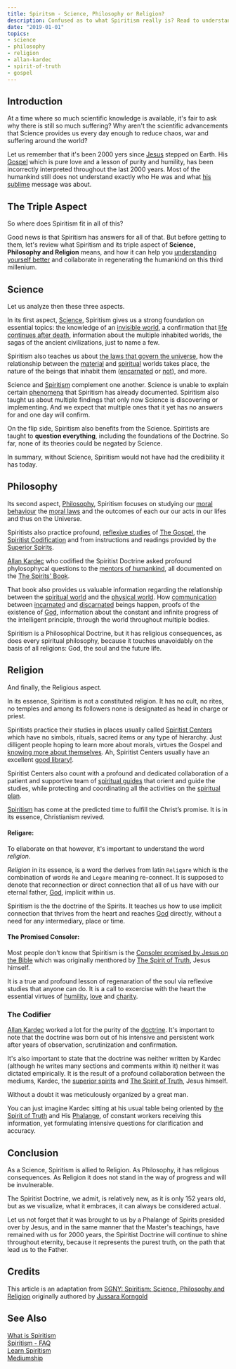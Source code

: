 ```yaml
---
title: Spiritsm - Science, Philosophy or Religion?
description: Confused as to what Spiritism really is? Read to understand.
date: "2019-01-01"
topics:
- science
- philosophy
- religion
- allan-kardec
- spirit-of-truth
- gospel
---
```


## Introduction
At a time where so much scientific knowledge is available, it's fair to ask 
why there is still so much suffering? Why aren't the scientific
advancements that Science provides us every day enough to reduce chaos, 
war and suffering around the world?

Let us remember that it's been 2000 yers since [Jesus](/about/jesus) stepped on Earth. 
His [Gospel](/gospel) which is pure love and a lesson of purity and humility,
has been incorrectly interpreted throughout the last 2000 years. 
Most of the humankind still does not understand exactly who He was and what 
[his sublime](/gospel) message was about.  

## The Triple Aspect
So where does Spiritism fit in all of this?

Good news is that Spiritism has answers for all of that. But before getting to them, 
let's review what Spiritism and its triple aspect of **Science, Philosophy and Religion**
means, and how it can help you [understanding yourself better](/about/know-thyself)
and collaborate in regenerating the humankind on this third millenium.

## Science
Let us analyze then these three aspects.

In its first aspect, [Science](/spiritism/science), 
Spiritism gives us a strong foundation on essential topics: 
the knowledge of an [invisible world](/about/spiritual-world), 
a confirmation that [life continues after death](/articles/life-after-death),
information about the multiple inhabited worlds, 
the sagas of the ancient civilizations, just to name a few.

Spiritism also teaches us about [the laws that govern the universe](/divine-laws),
how the relationship between the [material](/about/material-world) 
and [spiritual](/about/spiritual-world) worlds takes place,
the nature of the beings that inhabit them ([encarnated](/about/encarnation) or [not](/about/discarnate)),
and more.

Science and [Spiritism](/spiritism) complement one another. 
Science is unable to explain certain [phenomena](phenomena/) that Spiritism has already
documented. Spiritism also taught us about multiple findings that only now Science is
discovering or implementing. And we expect that multiple ones that it yet has no answers 
for and one day will confirm.

On the flip side, Spiritism also benefits from the Science.
Spiritists are taught to **question everything**, including the foundations of the Doctrine.
So far, none of its theories could be negated by Science.

In summary, without Science, Spiritism would not have had the credibility it has today.

## Philosophy
Its second aspect, [Philosophy](/spiritism/philosophy), Spiritism focuses on studying our [moral behaviour](/about/moral)
the [moral laws](/about/moral-laws) and the outcomes of each our our acts in our lifes and thus on the
Universe.

Spiritists also practice profound, [reflexive studies](/about/reflexive-study) of [The Gospel](/gospel),
the [Spiritist Codification](/spiritism) and from instructions and readings provided by the 
[Superior Spirits](/about/superior-spirits).

[Allan Kardec](/bio/allan-kardec) who codified the Spiritist Doctrine asked profound phylosophycal questions
to the [mentors of humankind](/about/superior-spirits), all documented on the 
[The Spirits' Book](/books/spirits-book).

That book also provides us valuable information regarding the relationship between the 
[spiritual world](/about/spiritual-world) and the [physical world](/about/material-world).
How [communication](/spiritism/mediumship/communication) between [incarnated](/about/incarnated)
and [discarnated](/about/discarnate) beings happen, proofs of the existence of [God](/about/god), 
information about the constant and infinite progress of the intelligent principle, 
through the world throughout multiple bodies.

Spiritism is a Philosophical Doctrine, but it has religious consequences, as does every spiritual philosophy,
because it touches unavoidably on the basis of all religions: God, the soul and the future life.

## Religion
And finally, the Religious aspect.

In its essence, Spiritism is not a constituted religion. It has no cult, no rites, no temples and among 
its followers none is designated as head in charge or priest.

Spiritists practice their studies in places usually called [Spiritist Centers](/spiritism/centers) which have no
simbols, rituals, sacred items or any type of hierarchy. Just dilligent people hoping to learn more about morals, virtues
the Gospel and [knowing more about themselves](/about/know-thyself).
Ah, Spiritist Centers usually have an excellent [good library!](/books).

Spiritist Centers also count with a profound and dedicated collaboration of a patient and supportive team of 
[spiritual guides](/about/spiritual-guide) that orient and guide the studies, 
while protecting and coordinating all the activities on the [spiritual plan](/about/spiritual-plan).

[Spiritism](/spiritism) has come at the predicted time to fulfill the Christ’s promise.
It is in its essence, Christianism revived.

#### Religare:
To ellaborate on that however, it's important to understand the word _religion_.

_Religion_ in its essence, is a word the derives from latin `Religare` which is the combination of words
`Re` and `Legare` meaning re-connect. It is supposed to denote that reconnection or
direct connection that all of us have with our eternal father, [God](/about/god),
implicit within us.

Spiritism is the the doctrine of the Spirits. It teaches us how to use implicit connection that thrives from 
the heart and reaches [God](/about/god) directly, without a need for any intermediary,
place or time.

#### The Promised Consoler:
Most people don't know that Spiritism is the [Consoler promised by Jesus on the Bible](/gospel)
which was originally menthored by [The Spirit of Truth](/about/spirit-of-truth), Jesus himself.

It is a true and profound lesson of regenaration of the soul via reflexive studies that anyone can do.
It is a call to excercise with the heart the essential virtues of 
[humility](/virtues/humility), [love](/virtues/love) and [charity](/virtues/charity).

### The Codifier
[Allan Kardec](/profiles/allan-kardec) worked a lot for the purity of the [doctrine](/spiritism).
It's important to note that the doctrine was born out of his intensive and persistent work 
after years of observation, scrutinization and confirmation.  

It's also important to state that the doctrine was neither written by Kardec (although he writes 
many sections and comments within it) neither it was dictated empirically. It is the result of a
profound collaboration between the mediums, Kardec, the [superior spirits](/about/superior-spirit) and
[The Spirit of Truth](/about/spirit-of-truth), Jesus himself.


Without a doubt it was meticulously organized by a great man. 

You can just imagine Kardec sitting at his usual table being oriented by [the Spirit of Truth](/about/spirit-of-truth)
and His [Phalange](/about/phalange), of constant workers receiving this information,
yet formulating intensive questions for clarification and accuracy.

## Conclusion
As a Science, Spiritism is allied to Religion.
As Philosophy, it has religious consequences.
As Religion it does not stand in the way of progress and will be invulnerable.

The Spiritist Doctrine, we admit, is relatively new, as it is only 152 years old, but as we visualize, 
what it embraces, it can always be considered actual.

Let us not forget that it was brought to us by a Phalange of Spirits presided over by Jesus,
and in the same manner that the Master's teachings, have remained with us for 2000 years, the Spiritist Doctrine 
will continue to shine throughout eternity, because it represents the purest truth, on the path that lead us to the Father.


## Credits
This article is an adaptation from 
[SGNY: Spiritism: Science, Philosophy and Religion](http://www.sgny.org/pdf/03sspr.pdf)
originally authored by 
[Jussara Korngold](/bio/jussara-korngold)  

## See Also
[What is Spiritism](../about)  
[Spiritism - FAQ](../faq)  
[Learn Spiritism](../learn)  
[Mediumship](../mediumship)  


